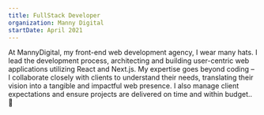 ```yaml
---
title: FullStack Developer
organization: Manny Digital
startDate: April 2021
---
```


At MannyDigital, my front-end web development agency, I wear many hats. I lead the development process, architecting and building user-centric web applications utilizing React and Next.js. My expertise goes beyond coding – I collaborate closely with clients to understand their needs, translating their vision into a tangible and impactful web presence. I also manage client expectations and ensure projects are delivered on time and within budget.. 🎉
